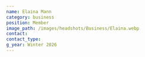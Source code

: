 ```yaml
---
name: Elaina Mann
category: business
position: Member
image_path: /images/headshots/Business/Elaina.webp
contact: 
contact_type: 
g_year: Winter 2026
---
```

